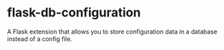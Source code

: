 flask-db-configuration
======================

A Flask extension that allows you to store configuration data in a database instead of a config file.